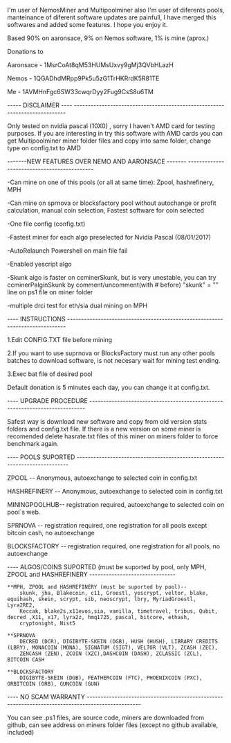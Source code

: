 ﻿I'm user of NemosMiner and Multipoolminer also I'm user of diferents pools, manteinance of diferent software updates are painfull,  I have merged this softwares and added some features. I hope you enjoy it.


Based 90% on aaronsace, 9% on Nemos software, 1% is mine (aprox.)

Donations to

Aaronsace - 1MsrCoAt8qM53HUMsUxvy9gMj3QVbHLazH

Nemos - 1QGADhdMRpp9Pk5u5zG1TrHKRrdK5R81TE

Me - 1AVMHnFgc6SW33cwqrDyy2Fug9CsS8u6TM



----- DISCLAIMER ---- ---------------------------------------------------------------------------

Only tested on nvidia pascal (10X0) , sorry I haven't AMD card for testing purposes.
If you are interesting in try this software with AMD cards you can get Multipoolminer miner folder files and copy into same folder, change type on config.txt to AMD



-------NEW FEATURES OVER NEMO AND AARONSACE ------- --------------------------------------------

-Can mine on one of this pools (or all at same time): Zpool, hashrefinery, MPH

-Can mine on sprnova or blocksfactory pool without autochange or profit calculation, manual coin selection, Fastest software for coin selected

-One file config (config.txt)

-Fastest miner for each algo preselected for Nvidia Pascal (08/01/2017)

-AutoRelaunch Powershell on main file fail

-Enabled yescript algo

-Skunk algo is faster on ccminerSkunk, but is very unestable, you can try ccminerPalginSkunk by comment/uncomment(with # before)  "skunk" = "" line on ps1 file on miner folder

-multiple drci test for eth/sia dual mining on MPH




---- INSTRUCTIONS -----------------------------------------------------------------------------

1.Edit CONFIG.TXT file before mining

2.If you want to use suprnova or BlocksFactory must run any other pools batches to download software, is not necesary wait for mining test ending.

3.Exec bat file of desired pool

Default donation is 5 minutes each day, you can change it at config.txt.


---- UPGRADE PROCEDURE ----------------------------------------------------------------------------

Safest way is download new software and copy from old version stats folders and config.txt file.
If there is a new version on some miner is recomended delete hasrate.txt files of this miner on miners folder to force benchmark again.


---- POOLS SUPORTED ---------------------------------------------------------------------------

ZPOOL -- Anonymous, autoexchange to selected coin in config.txt

HASHREFINERY -- Anonymous, autoexchange to selected coin in config.txt

MININGPOOLHUB-- registration required, autoexchange to selected coin on pool´s web.

SPRNOVA -- registration required, one registration for all pools except bitcoin cash, no autoexchange

BLOCKSFACTORY -- registration required, one registration for all pools, no autoexchange



---- ALGOS/COINS SUPORTED (must be suported by pool, only MPH, ZPOOL and HASHREFINERY -------------------------------

	**MPH, ZPOOL and HASHREFINERY (must be suported by pool)--
		skunk, jha, Blakecoin, c11, Groestl, yescrypt, veltor, blake, equihash, skein, scrypt, sib, neoscrypt, lbry, MyriadGroestl, Lyra2RE2, 
		Keccak, blake2s,x11evos,sia, vanilla, timetravel, tribus, Qubit, decred ,X11, x17, lyra2z, hmq1725, pascal, bitcore, ethash, 
		cryptonight, Nist5

	**SPRNOVA
		DECRED (DCR), DIGIBYTE-SKEIN (DGB), HUSH (HUSH), LIBRARY CREDITS (LBRY), MONACOIN (MONA), SIGNATUM (SIGT), VELTOR (VLT), ZCASH (ZEC),
		ZENCASH (ZEN), ZCOIN (XZC),DASHCOIN (DASH), ZCLASSIC (ZCL), BITCOIN CASH

	**BLOCKSFACTORY
		DIGIBYTE-SKEIN (DGB), FEATHERCOIN (FTC), PHOENIXCOIN (PXC), ORBITCOIN (ORB), GUNCOIN (GUN)
	

---- NO SCAM WARRANTY -------------------------------------------------------------------------------------------------

You can see .ps1 files, are source code, miners are downloaded from github, can see address on miners folder files (except no github available, included)








